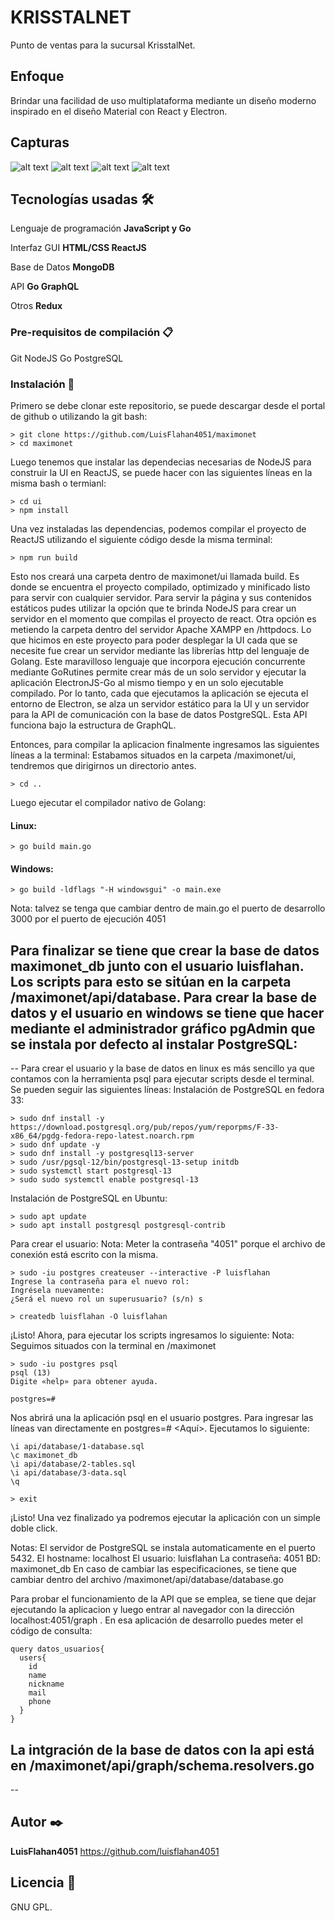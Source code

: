 # KRISSTALNET

Punto de ventas para la sucursal KrisstalNet.

## Enfoque

Brindar una facilidad de uso multiplataforma mediante un diseño moderno inspirado en el diseño Material con React y Electron.

## Capturas
![alt text](prototype/FramelessV2.png)
![alt text](prototype/FramelessV2Dark.png)
![alt text](prototype/Login.png)
![alt text](prototype/Responsiva.png)

## Tecnologías usadas 🛠️

Lenguaje de programación **JavaScript y Go**

Interfaz GUI **HTML/CSS ReactJS**

Base de Datos **MongoDB**

API **Go GraphQL**

Otros **Redux**

### Pre-requisitos de compilación 📋

Git
NodeJS
Go
PostgreSQL

### Instalación 🔧

Primero se debe clonar este repositorio, se puede descargar desde el portal de github o utilizando la git bash:
```
> git clone https://github.com/LuisFlahan4051/maximonet
> cd maximonet
```
Luego tenemos que instalar las dependecias necesarias de NodeJS para construir la UI en ReactJS, se puede hacer con las siguientes líneas en la misma bash o termianl:
```
> cd ui
> npm install
```
Una vez instaladas las dependencias, podemos compilar el proyecto de ReactJS utilizando el siguiente código desde la misma terminal:
```
> npm run build
```
Esto nos creará una carpeta dentro de maximonet/ui llamada build. Es donde se encuentra el proyecto compilado, optimizado y minificado listo para servir con cualquier servidor.
Para servir la página y sus contenidos estáticos pudes utilizar la opción que te brinda NodeJS para crear un servidor en el momento que compilas el proyecto de react. 
Otra opción es metiendo la carpeta dentro del servidor Apache XAMPP en /httpdocs.
Lo que hicimos en este proyecto para poder desplegar la UI cada que se necesite fue crear un servidor mediante las librerías http del lenguaje de Golang. Este maravilloso lenguaje que incorpora ejecución concurrente mediante GoRutines permite crear más de un solo servidor y ejecutar la aplicación ElectronJS-Go al mismo tiempo y en un solo ejecutable compilado.
Por lo tanto, cada que ejecutamos la aplicación se ejecuta el entorno de Electron, se alza un servidor estático para la UI y un servidor para la API de comunicación con la base de datos PostgreSQL. Esta API funciona bajo la estructura de GraphQL.

Entonces, para compilar la aplicacion finalmente ingresamos las siguientes líneas a la terminal:
Estabamos situados en la carpeta /maximonet/ui, tendremos que dirigirnos un directorio antes.
```
> cd ..
```
Luego ejecutar el compilador nativo de Golang:
#### Linux:
```
> go build main.go
```
#### Windows:
```
> go build -ldflags "-H windowsgui" -o main.exe
```
Nota: talvez se tenga que cambiar dentro de main.go el puerto de desarrollo 3000 por el puerto de ejecución 4051

Para finalizar se tiene que crear la base de datos maximonet_db junto con el usuario luisflahan. Los scripts para esto se sitúan en la carpeta /maximonet/api/database.
Para crear la base de datos y el usuario en windows se tiene que hacer mediante el administrador gráfico pgAdmin que se instala por defecto al instalar PostgreSQL:
--
--
Para crear el usuario y la base de datos en linux es más sencillo ya que contamos con la herramienta psql para ejecutar scripts desde el terminal. 
Se pueden seguir las siguientes líneas:
Instalación de PostgreSQL en fedora 33:
```
> sudo dnf install -y https://download.postgresql.org/pub/repos/yum/reporpms/F-33-x86_64/pgdg-fedora-repo-latest.noarch.rpm
> sudo dnf update -y
> sudo dnf install -y postgresql13-server
> sudo /usr/pgsql-12/bin/postgresql-13-setup initdb
> sudo systemctl start postgresql-13
> sudo sudo systemctl enable postgresql-13
```
Instalación de PostgreSQL en Ubuntu:
```
> sudo apt update
> sudo apt install postgresql postgresql-contrib
```

Para crear el usuario:
Nota: Meter la contraseña "4051" porque el archivo de conexión está escrito con la misma.
```
> sudo -iu postgres createuser --interactive -P luisflahan
Ingrese la contraseña para el nuevo rol:
Ingrésela nuevamente:
¿Será el nuevo rol un superusuario? (s/n) s

> createdb luisflahan -O luisflahan
```
¡Listo! Ahora, para ejecutar los scripts ingresamos lo siguiente:
Nota: Seguimos situados con la terminal en /maximonet
```
> sudo -iu postgres psql
psql (13)
Digite «help» para obtener ayuda.

postgres=# 
```
Nos abrirá una la aplicación psql en el usuario postgres. Para ingresar las líneas van directamente en postgres=# <Aquí>.
Ejecutamos lo siguiente:
```
\i api/database/1-database.sql
\c maximonet_db
\i api/database/2-tables.sql
\i api/database/3-data.sql
\q

> exit
```
¡Listo! Una vez finalizado ya podremos ejecutar la aplicación con un simple doble click.

Notas:
El servidor de PostgreSQL se instala automaticamente en el puerto 5432.
El hostname: localhost
El usuario: luisflahan
La contraseña: 4051
BD: maximonet_db
En caso de cambiar las especificaciones, se tiene que cambiar dentro del archivo /maximonet/api/database/database.go

Para probar el funcionamiento de la API que se emplea, se tiene que dejar ejecutando la aplicacion y luego entrar al navegador con la dirección localhost:4051/graph .
En esa aplicación de desarrollo puedes meter el código de consulta:
```
query datos_usuarios{
  users{
    id
    name
    nickname
    mail
    phone
  }
}
```
La intgración de la base de datos con la api está en /maximonet/api/graph/schema.resolvers.go
--
--

## Autor ✒️
**LuisFlahan4051**
https://github.com/luisflahan4051


## Licencia 📄

GNU GPL.
